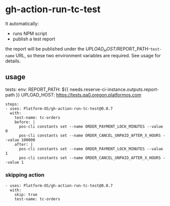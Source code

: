 # gh-action-run-tc-test

 It automatically:
 - runs NPM script
 - publish a test report
 
 the report will be published under the $UPLOAD_HOST/$REPORT_PATH-`test-name` URL, so these two environment variables are required. See usage for details.

## usage

  tests:
    env:
      REPORT_PATH: ${{ needs.reserve-ci-instance.outputs.report-path }}
      UPLOAD_HOST: https://tests.qa0.oregon.platformos.com
      
    steps:
    - uses: Platform-OS/gh-action-run-tc-test@0.0.7
      with:
        test-name: tc-orders
        before: |
          pos-cli constants set --name ORDER_PAYMENT_LOCK_MINUTES --value 0
          pos-cli constants set --name ORDER_CANCEL_UNPAID_AFTER_X_HOURS --value 100000
        after: |
          pos-cli constants set --name ORDER_PAYMENT_LOCK_MINUTES --value 1
          pos-cli constants set --name ORDER_CANCEL_UNPAID_AFTER_X_HOURS --value 1
          
          
### skipping action

    - uses: Platform-OS/gh-action-run-tc-test@0.0.7
      with:
        skip: true
        test-name: tc-orders
